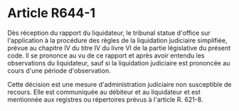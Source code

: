 # Article R644-1

Dès réception du rapport du liquidateur, le tribunal statue d'office sur l'application à la procédure des règles de la liquidation judiciaire simplifiée, prévue au chapitre IV du titre IV du livre VI de la partie législative du présent code. Il se prononce au vu de ce rapport et après avoir entendu les observations du liquidateur, sauf si la liquidation judiciaire est prononcée au cours d'une période d'observation.

Cette décision est une mesure d'administration judiciaire non susceptible de recours. Elle est communiquée au débiteur et au liquidateur et est mentionnée aux registres ou répertoires prévus à l'article R. 621-8.
